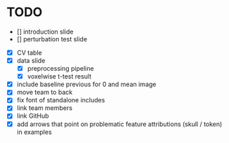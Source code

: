 # TODO

- [] introduction slide
- [] perturbation test slide
- [x] CV table
- [x] data slide
    - [x] preprocessing pipeline
    - [x] voxelwise t-test result
- [x] include baseline previous for 0 and mean image
- [x] move team to back
- [x] fix font of standalone includes
- [x] link team members
- [x] link GitHub
- [x] add arrows that point on problematic feature attributions (skull / token) in examples
